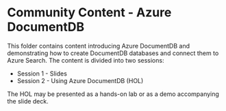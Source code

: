 # Community Content - Azure DocumentDB

This folder contains content introducing Azure DocumentDB and demonstrating how to create DocumentDB databases and connect them to Azure Search. The content is divided into two sessions:

- Session 1 - Slides
- Session 2 - Using Azure DocumentDB (HOL)

The HOL may be presented as a hands-on lab or as a demo accompanying the slide deck.